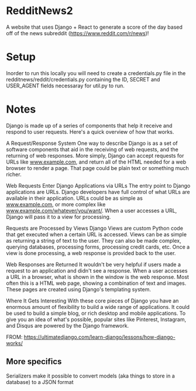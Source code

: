 # RedditNews2
A website that uses Django + React to generate a score of the day based off of the news subreddit (https://www.reddit.com/r/news)!

# Setup
Inorder to run this locally you will need to create a credentials.py file in the redditnews/reddit/credentials.py 
containing the ID, SECRET and USER_AGENT fields necessaray for util.py to run. 

# Notes
Django is made up of a series of components that help it receive and respond to user requests. Here's a quick overview of how that works.

A Request/Response System
One way to describe Django is as a set of software components that aid in the receiving of web requests, and the returning of web responses. More simply, Django can accept requests for URLs like www.example.com, and return all of the HTML needed for a web browser to render a page. That page could be plain text or something much richer.

Web Requests Enter Django Applications via URLs
The entry point to Django applications are URLs. Django developers have full control of what URLs are available in their application. URLs could be as simple as www.example.com, or more complex like www.example.com/whatever/you/want/. When a user accesses a URL, Django will pass it to a view for processing.

Requests are Processed by Views
Django Views are custom Python code that get executed when a certain URL is accessed. Views can be as simple as returning a string of text to the user. They can also be made complex, querying databases, processing forms, processing credit cards, etc. Once a view is done processing, a web response is provided back to the user.

Web Responses are Returned
It wouldn't be very helpful if users made a request to an application and didn't see a response. When a user accesses a URL in a browser, what is shown in the window is the web response. Most often this is a HTML web page, showing a combination of text and images. These pages are created using Django's templating system.

Where It Gets Interesting
With these core pieces of Django you have an enormous amount of flexibility to build a wide range of applications. It could be used to build a simple blog, or rich desktop and mobile applications. To give you an idea of what's possible, popular sites like Pinterest, Instagram, and Disqus are powered by the Django framework.

FROM: https://ultimatedjango.com/learn-django/lessons/how-django-works/

More specifics
--------------
Serializers make it possible to convert models (aka things to store in a database) to a JSON format









